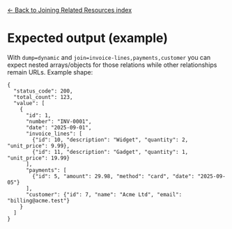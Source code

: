 [← Back to Joining Related Resources index](index.md)

# Expected output (example)
With `dump=dynamic` and `join=invoice-lines,payments,customer` you can
expect nested arrays/objects for those relations while other relationships
remain URLs. Example shape:
```
{
  "status_code": 200,
  "total_count": 123,
  "value": [
    {
      "id": 1,
      "number": "INV-0001",
      "date": "2025-09-01",
      "invoice_lines": [
        {"id": 10, "description": "Widget", "quantity": 2, "unit_price": 9.99},
        {"id": 11, "description": "Gadget", "quantity": 1, "unit_price": 19.99}
      ],
      "payments": [
        {"id": 5, "amount": 29.98, "method": "card", "date": "2025-09-05"}
      ],
      "customer": {"id": 7, "name": "Acme Ltd", "email": "billing@acme.test"}
    }
  ]
}
```

